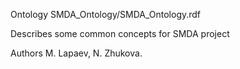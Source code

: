 Ontology SMDA_Ontology/SMDA_Ontology.rdf<p/>
  Describes some common concepts for SMDA project<p/>
  Authors M. Lapaev, N. Zhukova.
